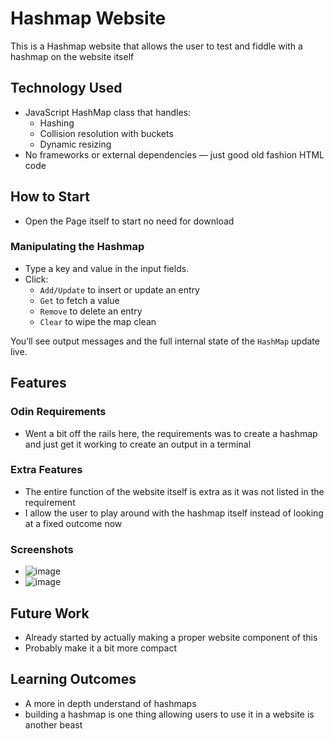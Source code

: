 # Hashmap Website

This is a Hashmap website that allows the user to test and fiddle with a hashmap on the website itself

## Technology Used

- JavaScript HashMap class that handles:
  - Hashing
  - Collision resolution with buckets
  - Dynamic resizing
- No frameworks or external dependencies — just good old fashion HTML code

## How to Start
- Open the Page itself to start no need for download

### Manipulating the Hashmap
- Type a key and value in the input fields.
- Click:
  - `Add/Update` to insert or update an entry
  - `Get` to fetch a value
  - `Remove` to delete an entry
  - `Clear` to wipe the map clean

You’ll see output messages and the full internal state of the `HashMap` update live.

## Features
### Odin Requirements
- Went a bit off the rails here, the requirements was to create a hashmap and just get it working to create an output in a terminal
### Extra Features
- The entire function of the website itself is extra as it was not listed in the requirement
- I allow the user to play around with the hashmap itself instead of looking at a fixed outcome now
### Screenshots
- ![image](https://github.com/user-attachments/assets/d45d4758-944f-42ca-b500-109cc4ddd00b)
- ![image](https://github.com/user-attachments/assets/4c5906b0-e58b-4164-8308-20d0e338d31e)

## Future Work
- Already started by actually making a proper website component of this
- Probably make it a bit more compact

## Learning Outcomes
- A more in depth understand of hashmaps
- building a hashmap is one thing allowing users to use it in a website is another beast


